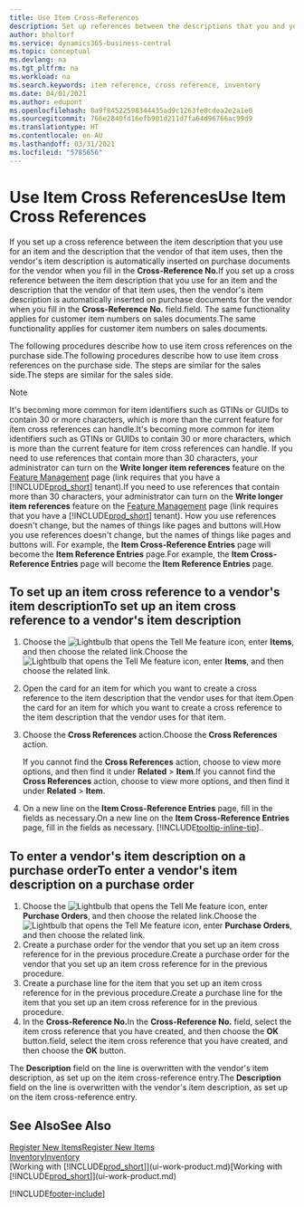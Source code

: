```yaml
---
title: Use Item Cross-References
description: Set up references between the descriptions that you and your vendor use for an item so you can insert the vendor's item description on purchase documents.
author: bholtorf
ms.service: dynamics365-business-central
ms.topic: conceptual
ms.devlang: na
ms.tgt_pltfrm: na
ms.workload: na
ms.search.keywords: item reference, cross reference, inventory
ms.date: 04/01/2021
ms.author: edupont
ms.openlocfilehash: 0a9f84522598344435ad9c1263fe8cdea2e2a1e0
ms.sourcegitcommit: 766e2840fd16efb901d211d7fa64d96766ac99d9
ms.translationtype: HT
ms.contentlocale: en-AU
ms.lasthandoff: 03/31/2021
ms.locfileid: "5785656"
---
```

# <a name="use-item-cross-references"></a><span data-ttu-id="06ec0-103">Use Item Cross References</span><span class="sxs-lookup"><span data-stu-id="06ec0-103">Use Item Cross References</span></span>
<span data-ttu-id="06ec0-104">If you set up a cross reference between the item description that you use for an item and the description that the vendor of that item uses, then the vendor's item description is automatically inserted on purchase documents for the vendor when you fill in the **Cross-Reference No.**</span><span class="sxs-lookup"><span data-stu-id="06ec0-104">If you set up a cross reference between the item description that you use for an item and the description that the vendor of that item uses, then the vendor's item description is automatically inserted on purchase documents for the vendor when you fill in the **Cross-Reference No.**</span></span> <span data-ttu-id="06ec0-105">field.</span><span class="sxs-lookup"><span data-stu-id="06ec0-105">field.</span></span> <span data-ttu-id="06ec0-106">The same functionality applies for customer item numbers on sales documents.</span><span class="sxs-lookup"><span data-stu-id="06ec0-106">The same functionality applies for customer item numbers on sales documents.</span></span>

<span data-ttu-id="06ec0-107">The following procedures describe how to use item cross references on the purchase side.</span><span class="sxs-lookup"><span data-stu-id="06ec0-107">The following procedures describe how to use item cross references on the purchase side.</span></span> <span data-ttu-id="06ec0-108">The steps are similar for the sales side.</span><span class="sxs-lookup"><span data-stu-id="06ec0-108">The steps are similar for the sales side.</span></span>

> [!NOTE]
> <span data-ttu-id="06ec0-109">It's becoming more common for item identifiers such as GTINs or GUIDs to contain 30 or more characters, which is more than the current feature for item cross references can handle.</span><span class="sxs-lookup"><span data-stu-id="06ec0-109">It's becoming more common for item identifiers such as GTINs or GUIDs to contain 30 or more characters, which is more than the current feature for item cross references can handle.</span></span> <span data-ttu-id="06ec0-110">If you need to use references that contain more than 30 characters, your administrator can turn on the **Write longer item references** feature on the [Feature Management](https://businesscentral.dynamics.com/?page=2610) page (link requires that you have a [!INCLUDE[prod_short](includes/prod_short.md)] tenant).</span><span class="sxs-lookup"><span data-stu-id="06ec0-110">If you need to use references that contain more than 30 characters, your administrator can turn on the **Write longer item references** feature on the [Feature Management](https://businesscentral.dynamics.com/?page=2610) page (link requires that you have a [!INCLUDE[prod_short](includes/prod_short.md)] tenant).</span></span> <span data-ttu-id="06ec0-111">How you use references doesn't change, but the names of things like pages and buttons will.</span><span class="sxs-lookup"><span data-stu-id="06ec0-111">How you use references doesn't change, but the names of things like pages and buttons will.</span></span> <span data-ttu-id="06ec0-112">For example, the **Item Cross-Reference Entries** page will become the **Item Reference Entries** page.</span><span class="sxs-lookup"><span data-stu-id="06ec0-112">For example, the **Item Cross-Reference Entries** page will become the **Item Reference Entries** page.</span></span>

## <a name="to-set-up-an-item-cross-reference-to-a-vendors-item-description"></a><span data-ttu-id="06ec0-113">To set up an item cross reference to a vendor's item description</span><span class="sxs-lookup"><span data-stu-id="06ec0-113">To set up an item cross reference to a vendor's item description</span></span>

1. <span data-ttu-id="06ec0-114">Choose the ![Lightbulb that opens the Tell Me feature](media/ui-search/search_small.png "Tell me what you want to do") icon, enter **Items**, and then choose the related link.</span><span class="sxs-lookup"><span data-stu-id="06ec0-114">Choose the ![Lightbulb that opens the Tell Me feature](media/ui-search/search_small.png "Tell me what you want to do") icon, enter **Items**, and then choose the related link.</span></span>
2. <span data-ttu-id="06ec0-115">Open the card for an item for which you want to create a cross reference to the item description that the vendor uses for that item.</span><span class="sxs-lookup"><span data-stu-id="06ec0-115">Open the card for an item for which you want to create a cross reference to the item description that the vendor uses for that item.</span></span>
3. <span data-ttu-id="06ec0-116">Choose the **Cross References** action.</span><span class="sxs-lookup"><span data-stu-id="06ec0-116">Choose the **Cross References** action.</span></span>

     <span data-ttu-id="06ec0-117">If you cannot find the **Cross References** action, choose to view more options, and then find it under **Related** > **Item**.</span><span class="sxs-lookup"><span data-stu-id="06ec0-117">If you cannot find the **Cross References** action, choose to view more options, and then find it under **Related** > **Item**.</span></span>
  
4. <span data-ttu-id="06ec0-118">On a new line on the **Item Cross-Reference Entries** page, fill in the fields as necessary.</span><span class="sxs-lookup"><span data-stu-id="06ec0-118">On a new line on the **Item Cross-Reference Entries** page, fill in the fields as necessary.</span></span> [!INCLUDE[tooltip-inline-tip](includes/tooltip-inline-tip_md.md)]<span data-ttu-id="06ec0-119">.</span><span class="sxs-lookup"><span data-stu-id="06ec0-119">.</span></span>

## <a name="to-enter-a-vendors-item-description-on-a-purchase-order"></a><span data-ttu-id="06ec0-120">To enter a vendor's item description on a purchase order</span><span class="sxs-lookup"><span data-stu-id="06ec0-120">To enter a vendor's item description on a purchase order</span></span>

1. <span data-ttu-id="06ec0-121">Choose the ![Lightbulb that opens the Tell Me feature](media/ui-search/search_small.png "Tell me what you want to do") icon, enter **Purchase Orders**, and then choose the related link.</span><span class="sxs-lookup"><span data-stu-id="06ec0-121">Choose the ![Lightbulb that opens the Tell Me feature](media/ui-search/search_small.png "Tell me what you want to do") icon, enter **Purchase Orders**, and then choose the related link.</span></span>
2. <span data-ttu-id="06ec0-122">Create a purchase order for the vendor that you set up an item cross reference for in the previous procedure.</span><span class="sxs-lookup"><span data-stu-id="06ec0-122">Create a purchase order for the vendor that you set up an item cross reference for in the previous procedure.</span></span>
3. <span data-ttu-id="06ec0-123">Create a purchase line for the item that you set up an item cross reference for in the previous procedure.</span><span class="sxs-lookup"><span data-stu-id="06ec0-123">Create a purchase line for the item that you set up an item cross reference for in the previous procedure.</span></span>
4. <span data-ttu-id="06ec0-124">In the **Cross-Reference No.**</span><span class="sxs-lookup"><span data-stu-id="06ec0-124">In the **Cross-Reference No.**</span></span> <span data-ttu-id="06ec0-125">field, select the item cross reference that you have created, and then choose the **OK** button.</span><span class="sxs-lookup"><span data-stu-id="06ec0-125">field, select the item cross reference that you have created, and then choose the **OK** button.</span></span>

<span data-ttu-id="06ec0-126">The **Description** field on the line is overwritten with the vendor's item description, as set up on the item cross-reference entry.</span><span class="sxs-lookup"><span data-stu-id="06ec0-126">The **Description** field on the line is overwritten with the vendor's item description, as set up on the item cross-reference entry.</span></span>

## <a name="see-also"></a><span data-ttu-id="06ec0-127">See Also</span><span class="sxs-lookup"><span data-stu-id="06ec0-127">See Also</span></span>
[<span data-ttu-id="06ec0-128">Register New Items</span><span class="sxs-lookup"><span data-stu-id="06ec0-128">Register New Items</span></span>](inventory-how-register-new-items.md)  
[<span data-ttu-id="06ec0-129">Inventory</span><span class="sxs-lookup"><span data-stu-id="06ec0-129">Inventory</span></span>](inventory-manage-inventory.md)  
<span data-ttu-id="06ec0-130">[Working with [!INCLUDE[prod_short](includes/prod_short.md)]](ui-work-product.md)</span><span class="sxs-lookup"><span data-stu-id="06ec0-130">[Working with [!INCLUDE[prod_short](includes/prod_short.md)]](ui-work-product.md)</span></span>


[!INCLUDE[footer-include](includes/footer-banner.md)]